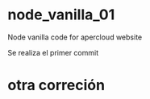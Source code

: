 # node_vanilla_01
Node vanilla code for apercloud website

Se realiza el primer commit
 # otra correción